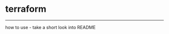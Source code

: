 # terraform
--------------------------------------------------
how to use - take a short look into README
